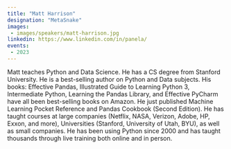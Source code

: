 ```yaml
---
title: "Matt Harrison"
designation: "MetaSnake"
images:
 - images/speakers/matt-harrison.jpg
linkedin: https://www.linkedin.com/in/panela/
events:
 - 2023
---
```


Matt teaches Python and Data Science. He has a CS degree from Stanford University. He is a best-selling author on Python and Data subjects. His books: Effective Pandas, Illustrated Guide to Learning Python 3, Intermediate Python, Learning the Pandas Library, and Effective PyCharm have all been best-selling books on Amazon. He just published Machine Learning Pocket Reference and Pandas Cookbook (Second Edition). He has taught courses at large companies (Netflix, NASA, Verizon, Adobe, HP, Exxon, and more), Universities (Stanford, University of Utah, BYU), as well as small companies. He has been using Python since 2000 and has taught thousands through live training both online and in person.